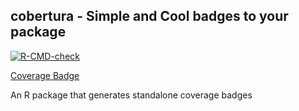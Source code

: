 ## cobertura - Simple and Cool badges to your package

[![R-CMD-check](https://github.com/kimjoaoun/cobertura/actions/workflows/r-cmd-install-action.yaml/badge.svg)](https://github.com/kimjoaoun/cobertura/actions/workflows/r-cmd-install-action.yaml)

[Coverage Badge](coverage_badge.svg)

An R package that generates standalone coverage badges
